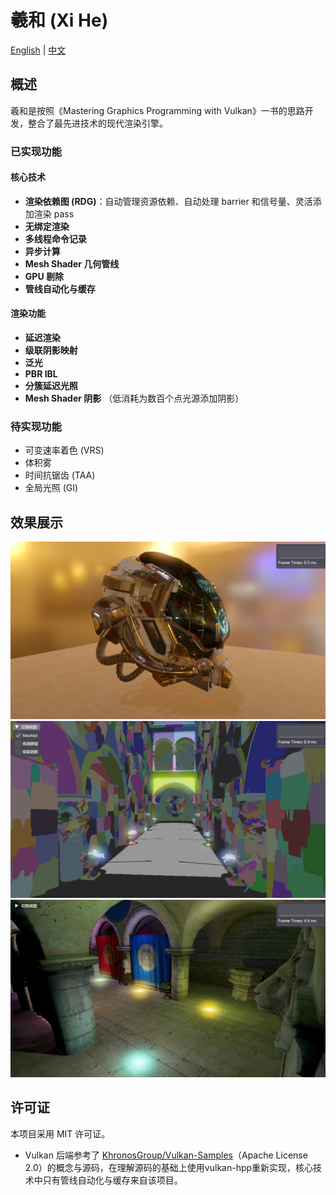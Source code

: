 # 羲和 (Xi He)

[English](./README_en.md) | [中文](./README.md)

## 概述

羲和是按照《Mastering Graphics Programming with Vulkan》一书的思路开发，整合了最先进技术的现代渲染引擎。


### 已实现功能

#### 核心技术
- **渲染依赖图 (RDG)**：自动管理资源依赖、自动处理 barrier 和信号量、灵活添加渲染 pass
- **无绑定渲染**
- **多线程命令记录**
- **异步计算**
- **Mesh Shader 几何管线**
- **GPU 剔除**
- **管线自动化与缓存**

#### 渲染功能
- **延迟渲染**
- **级联阴影映射**
- **泛光**
- **PBR IBL**
- **分簇延迟光照**
- **Mesh Shader 阴影** （低消耗为数百个点光源添加阴影）

### 待实现功能

- 可变速率着色 (VRS)
- 体积雾
- 时间抗锯齿 (TAA)
- 全局光照 (GI)

## 效果展示

![PBR](./assets/images/pbr.png)
![Meshlet](./assets/images/meshlet.png)
![Point Shadows](./assets/images/meshshader_shadows.png)

## 许可证

本项目采用 MIT 许可证。
- Vulkan 后端参考了 [KhronosGroup/Vulkan-Samples](https://github.com/KhronosGroup/Vulkan-Samples)（Apache License 2.0）的概念与源码，在理解源码的基础上使用vulkan-hpp重新实现，核心技术中只有管线自动化与缓存来自该项目。
